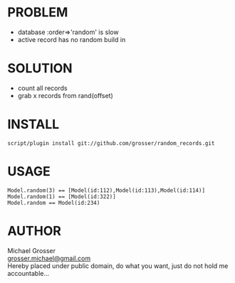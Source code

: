 PROBLEM
=======
 - database :order=>'random' is slow
 - active record has no random build in

SOLUTION
========
 - count all records
 - grab x records from rand(offset)

INSTALL
=======
`script/plugin install git://github.com/grosser/random_records.git`

USAGE
=====

    Model.random(3) == [Model(id:112),Model(id:113),Model(id:114)]
    Model.random(1) == [Model(id:322)]
    Model.random == Model(id:234)
 
AUTHOR
======
Michael Grosser  
grosser.michael@gmail.com  
Hereby placed under public domain, do what you want, just do not hold me accountable...  